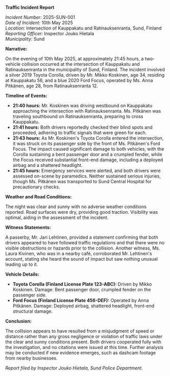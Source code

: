 **Traffic Incident Report**

*Incident Number:* 2025-SUN-001  
*Date of Incident:* 10th May 2025  
*Location:* Intersection of Kauppakatu and Ratinauksenranta, Sund, Finland  
*Reporting Officer:* Inspector Jouko Hietala  
*Municipality:* Sund  

**Narrative:**

On the evening of 10th May 2025, at approximately 21:45 hours, a two-vehicle collision occurred at the intersection of Kauppakatu and Ratinauksenranta in the municipality of Sund, Finland. The incident involved a silver 2019 Toyota Corolla, driven by Mr. Mikko Koskinen, age 34, residing at Kauppakatu 56, and a blue 2020 Ford Focus, operated by Ms. Anna Pitkänen, age 28, from Ratinauksenranta 12.

**Timeline of Events:**

- **21:40 hours:** Mr. Koskinen was driving westbound on Kauppakatu approaching the intersection with Ratinauksenranta. Ms. Pitkänen was traveling southbound on Ratinauksenranta, preparing to cross Kauppakatu.
- **21:41 hours:** Both drivers reportedly checked their blind spots and proceeded, adhering to traffic signals that were green for each.
- **21:43 hours:** As Mr. Koskinen's Toyota Corolla entered the intersection, it was struck on its passenger side by the front of Ms. Pitkänen's Ford Focus. The impact caused significant damage to both vehicles, with the Corolla sustaining a bent passenger door and a crumpled fender, while the Focus received substantial front-end damage, including a deployed airbag and a shattered headlight.
- **21:45 hours:** Emergency services were alerted, and both drivers were assessed on-scene by paramedics. Neither sustained serious injuries, though Ms. Pitkänen was transported to Sund Central Hospital for precautionary checks.

**Weather and Road Conditions:**

The night was clear and sunny with no adverse weather conditions reported. Road surfaces were dry, providing good traction. Visibility was optimal, aiding in the assessment of the incident.

**Witness Statements:**

A passerby, Mr. Jari Lehtinen, provided a statement confirming that both drivers appeared to have followed traffic regulations and that there were no visible obstructions or hazards prior to the collision. Another witness, Ms. Laura Kivinen, who was in a nearby café, corroborated Mr. Lehtinen's account, stating she heard the sound of impact but saw nothing unusual leading up to it.

**Vehicle Details:**

- **Toyota Corolla (Finland License Plate 123-ABC):** Driven by Mikko Koskinen. Damage: Bent passenger door, crumpled fender on the passenger side.
- **Ford Focus (Finland License Plate 456-DEF):** Operated by Anna Pitkänen. Damage: Deployed airbag, shattered headlight, front-end structural damage.

**Conclusion:**

The collision appears to have resulted from a misjudgment of speed or distance rather than any gross negligence or violation of traffic laws under the clear and sunny conditions present. Both drivers cooperated fully with the investigation, and no citations were issued at this time. Further analysis may be conducted if new evidence emerges, such as dashcam footage from nearby businesses.

*Report filed by Inspector Jouko Hietala, Sund Police Department.*